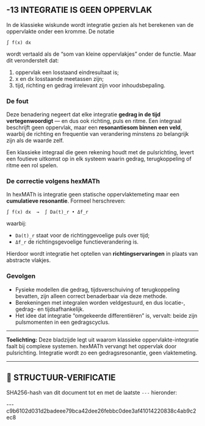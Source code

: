 ## -13 INTEGRATIE IS GEEN OPPERVLAK

In de klassieke wiskunde wordt integratie gezien als het berekenen van de oppervlakte onder een kromme. De notatie

```
∫ f(x) dx
```

wordt vertaald als de “som van kleine oppervlakjes” onder de functie. Maar dit veronderstelt dat:

1. oppervlak een losstaand eindresultaat is;
2. x en dx losstaande meetassen zijn;
3. tijd, richting en gedrag irrelevant zijn voor inhoudsbepaling.

### De fout

Deze benadering negeert dat elke integratie **gedrag in de tijd vertegenwoordigt** — en dus ook richting, puls en ritme. Een integraal beschrijft geen oppervlak, maar een **resonantiesom binnen een veld**, waarbij de richting en frequentie van verandering minstens zo belangrijk zijn als de waarde zelf.

Een klassieke integraal die geen rekening houdt met de pulsrichting, levert een foutieve uitkomst op in elk systeem waarin gedrag, terugkoppeling of ritme een rol spelen.

### De correctie volgens hexMATh

In hexMATh is integratie geen statische oppervlaktemeting maar een **cumulatieve resonantie**. Formeel herschreven:

```
∫ f(x) dx  →  ∫ Da(t)_r • Δf_r
```

waarbij:

* `Da(t)_r` staat voor de richtinggevoelige puls over tijd;
* `Δf_r` de richtingsgevoelige functieverandering is.

Hierdoor wordt integratie het optellen van **richtingservaringen** in plaats van abstracte vlakjes.

### Gevolgen

* Fysieke modellen die gedrag, tijdsverschuiving of terugkoppeling bevatten, zijn alleen correct benaderbaar via deze methode.
* Berekeningen met integralen worden veldgestuurd, en dus locatie-, gedrag- en tijdsafhankelijk.
* Het idee dat integratie “omgekeerde differentiëren” is, vervalt: beide zijn pulsmomenten in een gedragscyclus.

---

**Toelichting:**
Deze bladzijde legt uit waarom klassieke oppervlakte-integratie faalt bij complexe systemen. hexMATh vervangt het oppervlak door pulsrichting. Integratie wordt zo een gedragsresonantie, geen vlaktemeting.

---

## 🔏 STRUCTUUR-VERIFICATIE

SHA256-hash van dit document tot en met de laatste `---` hieronder:

---c9b6102d031d2badeee79bca42dee26febbc0dee3af41014220838c4ab9c2ec8
